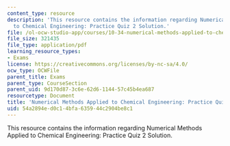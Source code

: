 ```yaml
---
content_type: resource
description: 'This resource contains the information regarding Numerical Methods Applied
  to Chemical Engineering: Practice Quiz 2 Solution.'
file: /ol-ocw-studio-app/courses/10-34-numerical-methods-applied-to-chemical-engineering-fall-2015/54a2894ed0c14bfa635944c2904be8c1_MIT10_34F15_Quiz2solution.pdf
file_size: 321435
file_type: application/pdf
learning_resource_types:
- Exams
license: https://creativecommons.org/licenses/by-nc-sa/4.0/
ocw_type: OCWFile
parent_title: Exams
parent_type: CourseSection
parent_uid: 9d170d87-3c6e-62d6-1144-57c45b4ea687
resourcetype: Document
title: 'Numerical Methods Applied to Chemical Engineering: Practice Quiz 2 Solution'
uid: 54a2894e-d0c1-4bfa-6359-44c2904be8c1
---
```

This resource contains the information regarding Numerical Methods Applied to Chemical Engineering: Practice Quiz 2 Solution.